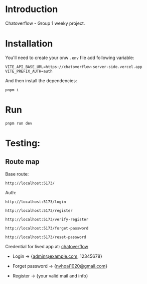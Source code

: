 # Introduction

Chatoverflow - Group 1 weeky project.

# Installation

You'll need to create your onw `.env` file add following variable:

```
VITE_API_BASE_URL=https://chatoverflow-server-side.vercel.app
VITE_PREFIX_AUTH=auth
```

And then install the dependencies:

```
pnpm i
```

# Run

```
pnpm run dev
```

# Testing:

## Route map

Base route:

```
http://localhost:5173/
```

Auth:

```
http://localhost:5173/login
```

```
http://localhost:5173/register
```

```
http://localhost:5173/verify-register
```

```
http://localhost:5173/forget-password
```

```
http://localhost:5173/reset-password
```

Credential for lived app at: [chatoverflow](https://chatoverflow-client.vercel.app/)

-  Login &rarr; {admin@example.com, 12345678}

-  Forget password &rarr; {nvhoai1020@gmail.com}

-  Register &rarr; {your valid mail and info}
